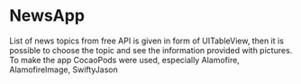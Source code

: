 # NewsApp
List of news topics from free API  is given in form of UITableView, then it is possible to choose the topic and see the information provided with pictures. To make the app CocaoPods were used, especially Alamofire, AlamofireImage, SwiftyJason
